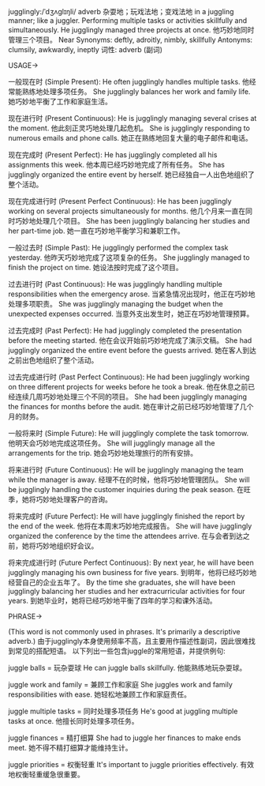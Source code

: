 jugglingly:/ˈdʒʌɡlɪŋli/
adverb
杂耍地；玩戏法地；变戏法地
in a juggling manner; like a juggler.  Performing multiple tasks or activities skillfully and simultaneously.
He jugglingly managed three projects at once. 他巧妙地同时管理三个项目。
Near Synonyms: deftly, adroitly, nimbly, skillfully
Antonyms: clumsily, awkwardly, ineptly
词性: adverb (副词)


USAGE->

一般现在时 (Simple Present):
He often jugglingly handles multiple tasks. 他经常能熟练地处理多项任务。
She jugglingly balances her work and family life. 她巧妙地平衡了工作和家庭生活。

现在进行时 (Present Continuous):
He is jugglingly managing several crises at the moment. 他此刻正灵巧地处理几起危机。
She is jugglingly responding to numerous emails and phone calls. 她正在熟练地回复大量的电子邮件和电话。

现在完成时 (Present Perfect):
He has jugglingly completed all his assignments this week. 他本周已经巧妙地完成了所有任务。
She has jugglingly organized the entire event by herself. 她已经独自一人出色地组织了整个活动。

现在完成进行时 (Present Perfect Continuous):
He has been jugglingly working on several projects simultaneously for months. 他几个月来一直在同时巧妙地处理几个项目。
She has been jugglingly balancing her studies and her part-time job. 她一直在巧妙地平衡学习和兼职工作。


一般过去时 (Simple Past):
He jugglingly performed the complex task yesterday. 他昨天巧妙地完成了这项复杂的任务。
She jugglingly managed to finish the project on time. 她设法按时完成了这个项目。

过去进行时 (Past Continuous):
He was jugglingly handling multiple responsibilities when the emergency arose.  当紧急情况出现时，他正在巧妙地处理多项职责。
She was jugglingly managing the budget when the unexpected expenses occurred. 当意外支出发生时，她正在巧妙地管理预算。

过去完成时 (Past Perfect):
He had jugglingly completed the presentation before the meeting started. 他在会议开始前巧妙地完成了演示文稿。
She had jugglingly organized the entire event before the guests arrived.  她在客人到达之前出色地组织了整个活动。

过去完成进行时 (Past Perfect Continuous):
He had been jugglingly working on three different projects for weeks before he took a break. 他在休息之前已经连续几周巧妙地处理三个不同的项目。
She had been jugglingly managing the finances for months before the audit. 她在审计之前已经巧妙地管理了几个月的财务。

一般将来时 (Simple Future):
He will jugglingly complete the task tomorrow. 他明天会巧妙地完成这项任务。
She will jugglingly manage all the arrangements for the trip. 她会巧妙地处理旅行的所有安排。

将来进行时 (Future Continuous):
He will be jugglingly managing the team while the manager is away. 经理不在的时候，他将巧妙地管理团队。
She will be jugglingly handling the customer inquiries during the peak season.  在旺季，她将巧妙地处理客户的咨询。

将来完成时 (Future Perfect):
He will have jugglingly finished the report by the end of the week. 他将在本周末巧妙地完成报告。
She will have jugglingly organized the conference by the time the attendees arrive.  在与会者到达之前，她将巧妙地组织好会议。

将来完成进行时 (Future Perfect Continuous):
By next year, he will have been jugglingly managing his own business for five years. 到明年，他将已经巧妙地经营自己的企业五年了。
By the time she graduates, she will have been jugglingly balancing her studies and her extracurricular activities for four years. 到她毕业时，她将已经巧妙地平衡了四年的学习和课外活动。


PHRASE->

(This word is not commonly used in phrases.  It's primarily a descriptive adverb.)  由于jugglingly本身使用频率不高，且主要用作描述性副词，因此很难找到常见的搭配短语。 以下列出一些包含juggle的常用短语，并提供例句:

juggle balls = 玩杂耍球
He can juggle balls skillfully. 他能熟练地玩杂耍球。


juggle work and family = 兼顾工作和家庭
She juggles work and family responsibilities with ease. 她轻松地兼顾工作和家庭责任。


juggle multiple tasks = 同时处理多项任务
He's good at juggling multiple tasks at once. 他擅长同时处理多项任务。


juggle finances = 精打细算
She had to juggle her finances to make ends meet. 她不得不精打细算才能维持生计。


juggle priorities = 权衡轻重
It's important to juggle priorities effectively. 有效地权衡轻重缓急很重要。
